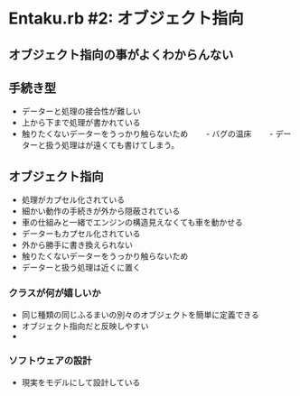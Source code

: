 # Entaku.rb #2: オブジェクト指向

## オブジェクト指向の事がよくわからんない
## 手続き型
- データーと処理の接合性が難しい
- 上から下まで処理が書かれている
- 触りたくないデーターをうっかり触らないため
　　- バグの温床
　　- データーと扱う処理はが遠くても書けてしまう。



## オブジェクト指向
- 処理がカプセル化されている
- 細かい動作の手続きが外から隠蔽されている
- 車の仕組みと一緒でエンジンの構造見えなくても車を動かせる
- データーもカプセル化されている
- 外から勝手に書き換えられない
- 触りたくないデーターをうっかり触らないため
- データーと扱う処理は近くに置く

### クラスが何が嬉しいか
- 同じ種類の同じふるまいの別々のオブジェクトを簡単に定義できる
- オブジェクト指向だと反映しやすい
- 


### ソフトウェアの設計
- 現実をモデルにして設計している
